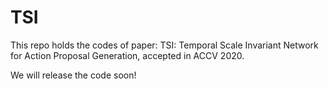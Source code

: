# TSI
This repo holds the codes of paper: TSI: Temporal Scale Invariant Network for Action Proposal Generation, accepted in ACCV 2020.

We will release the code soon!
